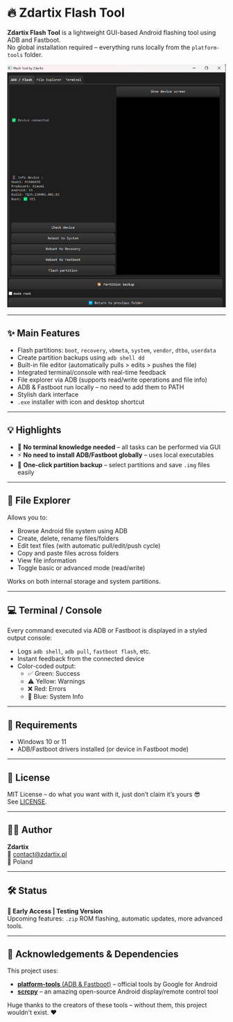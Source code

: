  # 🔥 Zdartix Flash Tool

**Zdartix Flash Tool** is a lightweight GUI-based Android flashing tool using ADB and Fastboot.  
No global installation required – everything runs locally from the `platform-tools` folder.

![screenshot](docs/screenshot.png)

---

## ✨ Main Features

- Flash partitions: `boot`, `recovery`, `vbmeta`, `system`, `vendor`, `dtbo`, `userdata`
- Create partition backups using `adb shell dd`
- Built-in file editor (automatically pulls > edits > pushes the file)
- Integrated terminal/console with real-time feedback
- File explorer via ADB (supports read/write operations and file info)
- ADB & Fastboot run locally – no need to add them to PATH
- Stylish dark interface
- `.exe` installer with icon and desktop shortcut

---

## 💡 Highlights

- 🧠 **No terminal knowledge needed** – all tasks can be performed via GUI
- ⚡ **No need to install ADB/Fastboot globally** – uses local executables
- 💾 **One-click partition backup** – select partitions and save `.img` files easily

---

## 🧭 File Explorer

Allows you to:

- Browse Android file system using ADB
- Create, delete, rename files/folders
- Edit text files (with automatic pull/edit/push cycle)
- Copy and paste files across folders
- View file information
- Toggle basic or advanced mode (read/write)

Works on both internal storage and system partitions.

---

## 💻 Terminal / Console

Every command executed via ADB or Fastboot is displayed in a styled output console:

- Logs `adb shell`, `adb pull`, `fastboot flash`, etc.
- Instant feedback from the connected device
- Color-coded output:  
  - ✅ Green: Success  
  - ⚠️ Yellow: Warnings  
  - ❌ Red: Errors  
  - 📘 Blue: System Info

---

## 🚀 Requirements

- Windows 10 or 11
- ADB/Fastboot drivers installed (or device in Fastboot mode)

---

## 📄 License

MIT License – do what you want with it, just don’t claim it’s yours 😎  
See [LICENSE](LICENSE).

---

## 👨‍💻 Author

**Zdartix**  
📧 contact@zdartix.pl  
📍 Poland  

---

## 🛠️ Status

**🧪 Early Access | Testing Version**  
Upcoming features: `.zip` ROM flashing, automatic updates, more advanced tools.

---

## 🙏 Acknowledgements & Dependencies

This project uses:

- [**platform-tools** (ADB & Fastboot)](https://developer.android.com/studio/releases/platform-tools) – official tools by Google for Android  
- [**scrcpy**](https://github.com/Genymobile/scrcpy) – an amazing open-source Android display/remote control tool

Huge thanks to the creators of these tools – without them, this project wouldn't exist. ❤️
